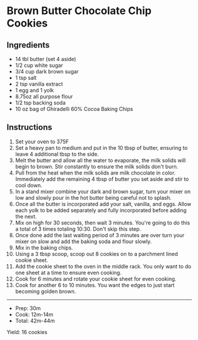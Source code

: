 # Brown Butter Chocolate Chip Cookies

## Ingredients

- 14 tbl butter (set 4 aside)
- 1/2 cup white sugar
- 3/4 cup dark brown sugar
- 1 tsp salt
- 2 tsp vanilla extract
- 1 egg and 1 yolk
- 8.75oz all purpose flour
- 1/2 tsp backing soda
- 10 oz bag of Ghiradelli 60% Cocoa Baking Chips

## Instructions

1. Set your oven to 375F
1. Set a heavy pan to medium and put in the 10 tbsp of butter, ensuring to leave 4 additional tbsp to the side.
1. Melt the butter and allow all the water to evaporate, the milk solids will begin to brown. Stir constantly to ensure the milk solids don't burn.
1. Pull from the heat when the milk solids are milk chocolate in color. Immediately add the remaining 4 tbsp of butter you set aside and stir to cool down.
1. In a stand mixer combine your dark and brown sugar, turn your mixer on low and slowly pour in the hot butter being careful not to splash.
1. Once all the butter is incorporated add your salt, vanilla, and eggs. Allow each yolk to be added separately and fully incorporated before adding the next.
1. Mix on high for 30 seconds, then wait 3 minutes. You're going to do this a total of 3 times totaling 10:30. Don't skip this step.
1. Once done add the last waiting period of 3 minutes are over turn your mixer on slow and add the baking soda and flour slowly.
1. Mix in the baking chips.
1. Using a 3 tbsp scoop, scoop out 8 cookies on to a parchment lined cookie sheet.
1. Add the cookie sheet to the oven in the middle rack. You only want to do one sheet at a time to ensure even cooking.
1. Cook for 6 minutes and rotate your cookie sheet for even cooking.
2. Cook for another 6 to 10 minutes. You want the edges to just start becoming golden brown.

---

- Prep: 30m
- Cook: 12m-14m
- Total: 42m-44m

Yield: 16 cookies
